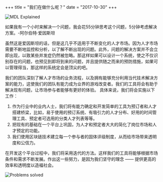 +++
title = "我们在做什么呢？"
date = "2017-10-30"
+++

![MDL Explained](https://gateway.ipfs.io/ipfs/QmVqUgtsLLuUmLfEJSpejr36LFmSpnGsBLVKVj28tCkege/MDL%20Explained.jpg)

如果我有一个小时来解决一个问题，我会花55分钟思考这个问题，5分钟考虑解决方案。-阿尔伯特·爱因斯坦

虽然这是爱因斯坦的话，但是这几乎不适用于不断变化的人才市场。因为人才市场需要不断地监控和分析，以了解不断出现的问题。此外，问题的解决方案并不会立即出现，以致某些并发症仍然被忽略。那这样如果可以设计一个系统，使之不仅识别存在的问题，也预见到即将到来的问题，并且提供随之而来的预防措施，如果可以管理得当，那这样的系统定会是顶尖的吧。

我们的团队深刻了解人才市场的业务流程，以及拥有能够充分利用当代技术解决方案的能力，这使我们的团队有能力成为业界的游戏改变者。我们的工具将会有助于解决现有问题，让市场参与者能够有更好的体验。
具体来说，我们将会实施以下工作：

1. 作为行业中的业内人士，我们将有能力确定和开发简单的工具为预订者和人才搭建桥梁，比如，易于使用的预订系统、有吸引力的人才分布、好用的时间管理工具、预定者可选用的分类人才列表等等。
2. 把现有的基础在一个平台上巩固，为人才和预定者大大的简化了岗位市场和人才预定的功能。
3. 我们使用区块链技术建立每一个参与者的固体评级制度，从而给市场带来透明度和公信力。

在开发这个平台过程中，我们将采用迭代的方法。这样我们的工具将能够根据市场条件和需求不断发展。作出这一些努力，是因为我们坚守的理念 —— 提供更高的效率和透明度以造福社会。

![Problems solved](https://gateway.ipfs.io/ipfs/Qmes4y4RJ2LQot6i3sYoc2QDyhxs4RqHEMHVQBEfjs8V5q/Market%20problems%20solved.jpg)
